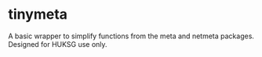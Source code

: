 # tinymeta
A basic wrapper to simplify functions from the meta and netmeta packages. Designed for HUKSG use only.
